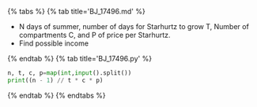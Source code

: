 {% tabs %}
{% tab title='BJ_17496.md' %}

* N days of summer, number of days for Starhurtz to grow T, Number of compartments C, and P of price per Starhurtz.
* Find possible income

{% endtab %}
{% tab title='BJ_17496.py' %}

```py
n, t, c, p=map(int,input().split())
print((n - 1) // t * c * p)
```

{% endtab %}
{% endtabs %}